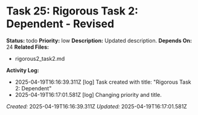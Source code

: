 # Task 25: Rigorous Task 2: Dependent - Revised

**Status:** todo
**Priority:** low
**Description:**
Updated description.
**Depends On:** 24
**Related Files:**
* rigorous2_task2.md

**Activity Log:**
* 2025-04-19T16:16:39.311Z [log] Task created with title: "Rigorous Task 2: Dependent"
* 2025-04-19T16:17:01.581Z [log] Changing priority and title.

*Created:* 2025-04-19T16:16:39.311Z
*Updated:* 2025-04-19T16:17:01.581Z

